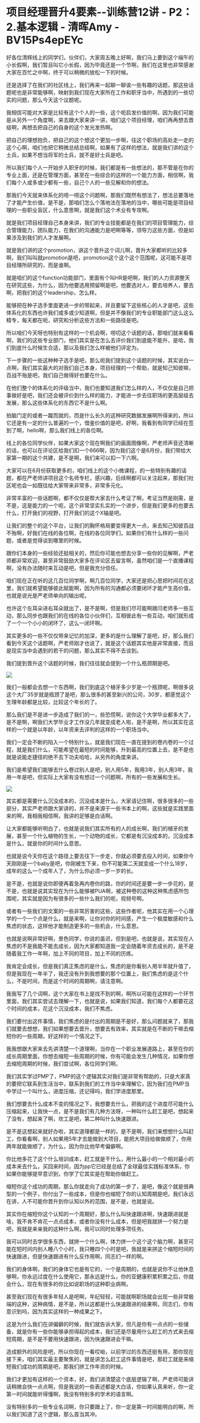 # 项目经理晋升4要素--训练营12讲 - P2：2.基本逻辑 - 清晖Amy - BV15Ps4epEYc

好各位清辉线上的同学们，伙伴们，大家周五晚上好啊，我们马上要到这个端午的小长假啊，我们暂且叫它小长假，因为毕竟还是一个节啊，我们在这里也非常感谢大家在百忙之中啊，终于可以稍微的放松一下的时候。

还是选择了在我们的社区线上，我们再来一起聊一聊诶一些有趣的话题，那这些话题呢也是非常能够啊，映射到我们现在大家所在工作和职牙当中，所遇到的一些切实的问题，那么今天这个议题呢。

我相信可能对大家是比较有这个个人的一些，这个呃启发价值的啊，因为我们可能是从另外一个角度啊，来去跟大家来讲一讲，咱们这个项目经理，咱们再再想去晋级啊，再想去把自己的自身的这个发光发热啊。

把自己的理想抱负，把自己的这个想这个更加一步啊，往这个职场的高处走一走的这个心啊，咱们也把它稍微总结总结啊，如果有了这样的想法，就是我们讲的这个士兵，如果不想当将军的士兵，就不是好士兵是吧。

所以我们每个人一开始步入职牙的时候，我们都是有一些想法的，那不管是在你的专业上面，还是在管理方面，甚至在一些综合的这样的一个能力方面，相信啊，我们每个人或多或少都有一些，自己个人的一些见解和你的想法。

那我们今天就来体系化的唠一唠这个问题啊，那我们既然有想法了，想法总要落地了才能产生价值，是不是，那咱们怎么个落地法在落地的当中，哪些可能是项目经理的一些职业盲区，什么意思啊，就是我们这个术业有专攻啊。

就是我们项目经理自己本身来讲，我们的专业技能都是在我们的项目管理能力，综合管理能力，团队能力，在我们的沟通能力是吧啊等等，领导力这些方面，但是如果涉及到我们的人才发展啊。

就是我们讲的这个promotion，讲这个晋升这个词儿啊，晋升大家都听的比较多啊，我们叫叫就promotion是吧，promotion这个这个这个范围呢，这可能不是项目经理所研究的，而是谁啊。

就是咱们的这个function功能部门，里面有个叫HR是吧啊，我们的人力资源整天在研究这些，为什么，因为他要选用预留啊是吧，他要选对人，要去培养人，要去啊，把我们的这个leadership，怎么样。

能够把在种子选手里面更进一步的带起来，并且要留下这些核心的人才是吧，这些体系化的东西也许我们或多或少知道啊，但是并不像我们的专业职能部门这么这么精专，每天都在呃，研究和分析这些方法和一些路径是吧。

所以咱们今天呀也特别有这样的一个机会啊，唠叨这个话题的话，那咱们就来看看啊，我们的这些专业部门，他们其实是在怎么去评价我们到底能不能升，是哈，我们到底什么时候生合适，那以及我们怎么样被他们评定为。

下一步骤的一些这种种子选手是吧，那么呃我们提到这个话题的时候，其实说白一点啊，我们其实最大的对我们自己本身，项目经理的一个帮助，就是知己知彼嘛，百战不殆是吧，我们自己做得好也要在什么。

在他们整个的体系化的评级当中，我们也要知道我们怎么样的人，不仅仅是自己把事做好是吧，我们还会被评价到什么样的能力，才能进一步去往职场的更高层级去发展，那么这些体系化的东西它不是什么啊。

拍脑门定的或者一蹴而就的，而是什么长久的这种研究数据发展啊所得来的，所以它还是有一定的什么普遍的一个，借鉴价值的是吧，好啊，我看到有同学已经在签到了啊，hello啊，那么我们线上的各位啊。

线上的各位同学伙伴，如果大家这个现在啊我们的画面图像啊，严老师声音还清晰的话，也可以在评论区给我们扣一个666啊，因为我们这个是6月份，我们带给大家第一期的这个共建，是不是啊，我们来可以扣一下六啊。

大家可以在6月份获取更多的，咱们线上的这个小微课程，的一些特别有趣的话题，都在严老师讲项目这个名师专栏，感兴趣，后续啊都可以关注起来，那我们社区呢也会一如既往给大家带来非常多，非常多元化。

非常丰富的一些话题啊，都不仅仅是帮大家去什么考证了啊，考证当然是刚需，是不是，这是能力的一个呃，这个非常坚实扎实的一个进步，但是我们更多的也要去什么，打开我们的视野，打开我们的这个X轴是吧。

让我们的整个的这个平台，让我们的胸怀格局要变得更大一点，来去知己知彼百战不殆啊，好我们在线的各位啊，在线的各位同学们，如果你们有什么样的一些问题，或者是觉得谈到哪里的时候。

跟你们本身的一些经验还挺相关的，然后你可能也想去分享一些你的见解啊，严老师都非常欢迎，甚至非常鼓励大家多在评论区去留言啊，虽然咱们是一个直播课程啊，没有办法随时来互动是吧，但是我充分信任。

咱们现在正在听的这几百位同学啊，啊几百位同学，大家还是把心思把时间花在这里，我们就希望能够彼此赋能啊，因为所有的沟通都必须要闭环才能产生高价值，也就是说光是严老师单向的输出呢。

也许这个左耳朵进右耳朵就出了，是不是啊，但是我们尽可能啊跟闫老师多一些互动，那么同步也跟我们的在线的各位小伙伴们，互相彼此有一些互动，咱们就形成了一个一个小小的闭环了，这么一闭环啊。

其实更多的一些不仅仅带来记忆的加深，更多的是什么理解了是吧，好，那么我们看到今天这个话题啊，严老师刚才也说了，就是这个话题其实他是非常直接，而且是现实当中会遇到的若干的问题，那么其实不得不去谈到。

我们提到晋升这个话题的时候，我们往往就会提到一个什么瓶颈期是吧。

![](img/de64778e79db300833288029edfc35a2_1.png)

我们一般都会去想一个东西啊，我们到底这个植牙多少岁是一个瓶颈呢，啊很多说这个大厂35岁就是瓶颈了是吧，那么很多的甚至新兴的公司，30岁，都感觉这个生理年龄都是比较，比较这个年长的了。

那么我们是不是进一步造成了我们的一，些恐慌啊，说你这个大学毕业都多大了，是不是啊，啊我们大学毕业才工作没几年就变成老人啦，是不是啊，所以其实在这样的一个就是以年龄，以年资来去评判的这样的一个职场当中。

我们一定会不断的陷入一个特别什么，就是我们现在一直在提到的卷内卷的一个过程，就是我们什么，可能希望在最短的时间能够，升到最高的位置上去，是不是也就是说能走捷径的绝不去下功夫哈哈，从另外的角度来讲。

我们是希望我们能够去什么卷过别人是吧，别人用5年，我用3年，别人用3年，我用一年是吧，但实际上大家有没有想过一个问题啊，所有的一些发展和生长。



![](img/de64778e79db300833288029edfc35a2_3.png)

其实都是需要什么沉没成本的，沉没成本是什么，大家请记住啊，很多很多的一些部分，其实严老师跟大家讲的，并不是来源于一些书本上的啊，这些就是实践里面来的啊，我相我相信啊，我讲的足够是白话啊。

让大家都能够听明白了，也就是说我们其实所有的人的成长啊，我们的植牙的发展，甚至一个什么植物的生长，一个动物的成长，它都是有沉没成本的，沉没成本是什么，就是你的时间什么意思。

也就是说今天你在这个路径上要去往下一步走，你就必须要去投入时间，如果你今天刚刚是一个baby是吧，你刚被生下来，你不可能第二天就变成一个什么18岁，成年的这么一个成年人了，为什么你必须一岁一岁的长。

是不是，也就是说你即便再着急再内卷你的路，你的时间还是要一步一步花的，是不是，也就是说其实现在为什么能够被PUA啊，被这种卷的这种这种焦虑感所包围呢，其实就是因为有很多的一些什么我们的呃，视频号啊。

或者有一些我们的文案的一些非常厉害的这些，这些作者呢，他其实在用一个心理学的一个一个点是什么，就是来啊，让你对你的时间感，产生一个极度敏感和什么焦虑的状态，这样他才能制造更多的一些机会，什么意思。

也就是说啊非常好啊，景色同学，你说的虽迟，但到是吧，也就是说，其实现在人焦虑的不是我能不能去成长，因为大家都知道我一定会随着年资去成长的，是不是随着我工作一年啊，加上不同的项目，加上不同的历练。

我肯定会成长，但是我们真正焦虑的是什么，焦虑的是你看别人用半年就升值了，但是我现在一年半了，我还没有升到我想要的那个位置上，我们焦虑的是这个什么，不是时间，而是这个时间的周期啊，请注意啊。

我我写了几个词啊，这个大家在书上是找不到的啊，啊所以可能在这样的一个环节里面，我们其实尝试去理解一下，也就是说，如果我们知道，我们每个人都要花这个时间的成本，花这个沉没成本，我们不焦虑。

我们要付出这件事情，我们焦虑的是付出的周期是不是好，那么问题就来了，那我们就要去想想，我们如果想要去晋升，想要去有效率，其实就是在不断的干嘛去缩短你的一些周期，好这样的一个情况之下。

我我想跟大家来去先讲清楚一个道理啊，当你在一个职业发展道路上，甚至在你的成长周期里面，你想去缩短一些周期的时候，你有可能会发生几种情况，如果你想去缩短周期的时候，我们尝试啊，各位同学们啊。

我们其实学过PMP了，PMP的这个逻辑其实对我们是非常有帮助的，只是大家真的要把它联系到生活当中，联系到我们的工作当中来理解它，因为我们在PMP当中学过一个叫什么，进度压缩，还记得吗，我们学进度那里。

我们想要去什么成本不变的情况之下，我想要去什么，把我的这个进度尽可能什么压缩起来，让我快一点，是不是我们有几种方法呀，一种叫什么赶工是吧，想起来了没有，想起来了啊，坎工是吧，第二种叫什么快速跟进。

是不是这想起来就好办啦，其实道理都是一样的，是不是啊，我们来想想什么叫赶工，你看看啊，别人如果用5年才去能做到大项目，能把大项目给做做顺了，你用两年就能做顺了，为什么，因为你比他早考偏僻啊。

你比他多花了这个什么培训成本，赶工就是干什么，用什么最小的一个相对最小的成本来去什么，买回来时间，因为pp它已经是总结了全球最佳实践标准体系，你如果你能够提早意识到，你学了它其实是在帮助你做赶工。

缩短你这个成功的周期，那么你就走向了成功的第一步了，是吧，像这个就是很典型的一个例子，你付出了一些成本，但是你也缩短了你的认知周期是吧，我们永远在讲，人不可能你晋升到你认知以外的范围，是不是，也就是说。

其实你在缩短你这个认知的一个周期好，那么什么叫快速跟进啊，快速跟进就是啥，我不肯不肯花一点点成本，或者你没有什么成本，但是吧我就拼一个努力是吧，我就是来亲我的这种什么啊，我可以同时处理多项任务。

我可以同时去学很多东西，就拼一个什么啊，体力拼一个这个这个脑力啊，甚至可能在短时间内别人睡八个小时，我只睡四个小时是吧，我就是来拼这个缩短时间的快速跟进，但是快速跟进有什么反作用啊，同志们一样的啊。

我们的身体啊，我们的身体它也是有它的，一个是周期的，也就是说你不让他休息够啊，你永远过度在什么使用它，那永远是什么，你的亚健康积累积累之后，你就会什么，现在有很多的你比如说职场的这种职业病啊。

甚至我们现在有很多年轻人是吧啊，年纪轻轻，可能就啊职场就会出现一些非常极端的这种，这种病情，是不是，所以这都是什么快速跟进的结果啊，同志们，你有意识到吗，因为其实这样的一种成果之下。

这是为什么我们在讲偏僻的时候，我们就告诉大家，但凡是你有一点点的一些储备，就是你有一些你能够承担得起的成本，我们还是尽量用什么赶工的方式来去缩短周期，是不是不要用快速跟进，因为快速跟进会干嘛。

造成额外的风险是吧，所以你现在一看哎呦，以前学过的东西还挺有用，那你现在接下来，咱们其实最主要聚焦的，就是讲怎么赶工这件事情是吧，那赶工就是来缩短我们成功的周期是吧，那我们拼工作年资的时候。

我们才更加有这样的一个资本，好，我们讲清楚这个底层逻辑了啊，严老师可能讲话稍微会快一点点啊，但是我说的一些表述都是大白话，你如果认真来听，你一定第一时间就能听得懂啊，我没有特别多的学术的语言啊。

没有特别多的一些专业名词啊，你只要跟上了，你一定是第一时间能明白的啊，所以我们知道了这个逻辑，那么首当其冲。

